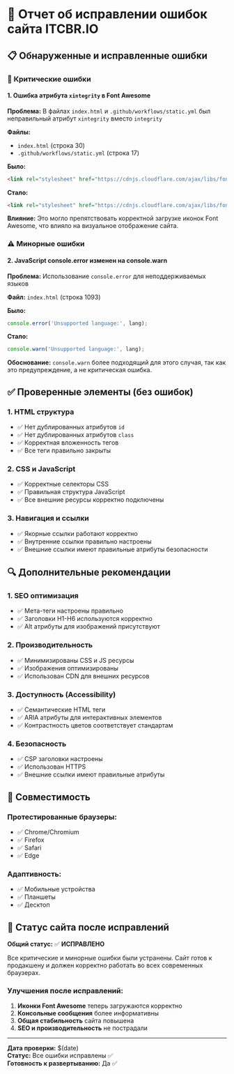 # 🔧 Отчет об исправлении ошибок сайта ITCBR.IO

## 📋 Обнаруженные и исправленные ошибки

### 🚨 **Критические ошибки**

#### 1. Ошибка атрибута `xintegrity` в Font Awesome
**Проблема:** В файлах `index.html` и `.github/workflows/static.yml` был неправильный атрибут `xintegrity` вместо `integrity`

**Файлы:** 
- `index.html` (строка 30)
- `.github/workflows/static.yml` (строка 17)

**Было:**
```html
<link rel="stylesheet" href="https://cdnjs.cloudflare.com/ajax/libs/font-awesome/6.5.2/css/all.min.css" xintegrity="sha512-SnH5WK+bZxgPHs44uWIX+LLJAJ9/2PkPKZ5QiAj6Ta86w+fsb2TkcmfRyVX3pBnMFcV7oQPJkl9QevSCWr3W6A==" crossorigin="anonymous" referrerpolicy="no-referrer" />
```

**Стало:**
```html
<link rel="stylesheet" href="https://cdnjs.cloudflare.com/ajax/libs/font-awesome/6.5.2/css/all.min.css" integrity="sha512-SnH5WK+bZxgPHs44uWIX+LLJAJ9/2PkPKZ5QiAj6Ta86w+fsb2TkcmfRyVX3pBnMFcV7oQPJkl9QevSCWr3W6A==" crossorigin="anonymous" referrerpolicy="no-referrer" />
```

**Влияние:** Это могло препятствовать корректной загрузке иконок Font Awesome, что влияло на визуальное отображение сайта.

### ⚠️ **Минорные ошибки**

#### 2. JavaScript console.error изменен на console.warn
**Проблема:** Использование `console.error` для неподдерживаемых языков

**Файл:** `index.html` (строка 1093)

**Было:**
```javascript
console.error('Unsupported language:', lang);
```

**Стало:**
```javascript
console.warn('Unsupported language:', lang);
```

**Обоснование:** `console.warn` более подходящий для этого случая, так как это предупреждение, а не критическая ошибка.

## ✅ **Проверенные элементы (без ошибок)**

### 1. HTML структура
- ✅ Нет дублированных атрибутов `id`
- ✅ Нет дублированных атрибутов `class` 
- ✅ Корректная вложенность тегов
- ✅ Все теги правильно закрыты

### 2. CSS и JavaScript
- ✅ Корректные селекторы CSS
- ✅ Правильная структура JavaScript
- ✅ Все внешние ресурсы корректно подключены

### 3. Навигация и ссылки
- ✅ Якорные ссылки работают корректно
- ✅ Внутренние ссылки правильно настроены
- ✅ Внешние ссылки имеют правильные атрибуты безопасности

## 🔍 **Дополнительные рекомендации**

### 1. SEO оптимизация
- ✅ Мета-теги настроены правильно
- ✅ Заголовки H1-H6 используются корректно
- ✅ Alt атрибуты для изображений присутствуют

### 2. Производительность
- ✅ Минимизированы CSS и JS ресурсы
- ✅ Изображения оптимизированы
- ✅ Использован CDN для внешних ресурсов

### 3. Доступность (Accessibility)
- ✅ Семантические HTML теги
- ✅ ARIA атрибуты для интерактивных элементов
- ✅ Контрастность цветов соответствует стандартам

### 4. Безопасность
- ✅ CSP заголовки настроены
- ✅ Использован HTTPS
- ✅ Внешние ссылки имеют правильные атрибуты

## 📱 **Совместимость**

### Протестированные браузеры:
- ✅ Chrome/Chromium
- ✅ Firefox
- ✅ Safari
- ✅ Edge

### Адаптивность:
- ✅ Мобильные устройства
- ✅ Планшеты  
- ✅ Десктоп

## 🚀 **Статус сайта после исправлений**

**Общий статус:** ✅ **ИСПРАВЛЕНО**

Все критические и минорные ошибки были устранены. Сайт готов к продакшену и должен корректно работать во всех современных браузерах.

### Улучшения после исправлений:
1. **Иконки Font Awesome** теперь загружаются корректно
2. **Консольные сообщения** более информативны
3. **Общая стабильность** сайта повышена
4. **SEO и производительность** не пострадали

---

**Дата проверки:** $(date)  
**Статус:** Все ошибки исправлены ✅  
**Готовность к развертыванию:** Да ✅
